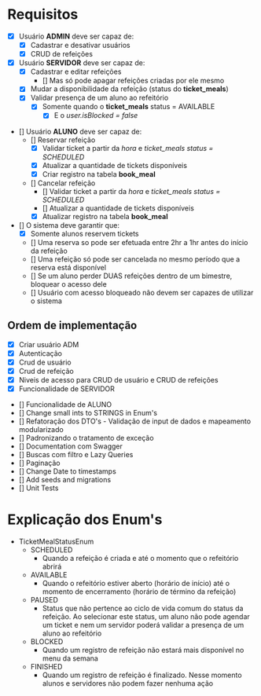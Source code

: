 # Requisitos
- [x] Usuário **ADMIN** deve ser capaz de:
  - [x] Cadastrar e desativar usuários
  - [x] CRUD de refeições

- [x] Usuário **SERVIDOR** deve ser capaz de:
  - [x] Cadastrar e editar refeições
    - [] Mas só pode apagar refeições criadas por ele mesmo
  - [x] Mudar a disponibilidade da refeição (status do **ticket_meals**)
  - [x] Validar presença de um aluno ao refeitório
    - [x] Somente quando o **ticket_meals** status = AVAILABLE
      - [x] E o *user.isBlocked = false*

- [] Usuário **ALUNO**  deve ser capaz de:
  - [] Reservar refeição
    - [x] Validar ticket a partir da *hora* e *ticket_meals status = SCHEDULED*
    - [x] Atualizar a quantidade de tickets disponíveis
    - [x] Criar registro na tabela **book_meal**
  - [] Cancelar refeição
    - [] Validar ticket a partir da *hora* e *ticket_meals status = SCHEDULED*
    - [] Atualizar a quantidade de tickets disponíveis
    - [x] Atualizar registro na tabela **book_meal**

- [] O sistema deve garantir que:
  - [x] Somente alunos reservem tickets
  - [] Uma reserva so pode ser efetuada entre 2hr a 1hr antes do início da refeição
  - [] Uma refeição só pode ser cancelada no mesmo período que a reserva está disponível
  - [] Se um aluno perder DUAS refeições dentro de um bimestre, bloquear o acesso dele
  - [] Usuário com acesso bloqueado não devem ser capazes de utilizar o sistema


## Ordem de implementação
- [x] Criar usuário ADM
- [x] Autenticação
- [x] Crud de usuário
- [x] Crud de refeição
- [x] Niveis de acesso para CRUD de usuário e CRUD de refeições
- [x] Funcionalidade de SERVIDOR
- [] Funcionalidade de ALUNO
- [] Change small ints to STRINGS in Enum's
- [] Refatoração dos DTO's - Validação de input de dados e mapeamento modularizado
- [] Padronizando o tratamento de exceção
- [] Documentation com Swagger
- [] Buscas com filtro e Lazy Queries
- [] Paginação
- [] Change Date to timestamps
- [] Add seeds and migrations
- [] Unit Tests

# Explicação dos Enum's
- TicketMealStatusEnum
  - SCHEDULED
    - Quando a refeição é criada e até o momento que o refeitório abrirá
  - AVAILABLE
    - Quando o refeitório estiver aberto (horário de início) até o momento de encerramento (horário de término da refeição)
  - PAUSED
    - Status que não pertence ao ciclo de vida comum do status da refeição. Ao selecionar este status, um aluno não pode agendar um ticket e nem um servidor poderá validar a presença de um aluno ao refeitório
  - BLOCKED
    - Quando um registro de refeição não estará mais disponível no menu da semana
  - FINISHED
    - Quando um registro de refeição é finalizado. Nesse momento alunos e servidores não podem fazer nenhuma ação